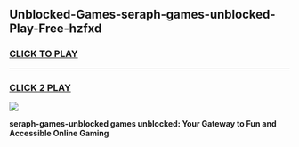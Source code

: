 
## Unblocked-Games-seraph-games-unblocked-Play-Free-hzfxd
<h3>
<a href="https://premium76.site?title=seraph-games-unblocked&ref=21A">CLICK TO PLAY</a></h3>
<hr>

<h3>
<a href="https://premium76.site?title=seraph-games-unblocked&ref=21A">CLICK 2 PLAY</a>
  
</h3>

<a href="https://premium76.site?title=seraph-games-unblocked&ref=21A"><img src="https://clearcache.store/games.png"></a>


**seraph-games-unblocked games unblocked: Your Gateway to Fun and Accessible Online Gaming**

